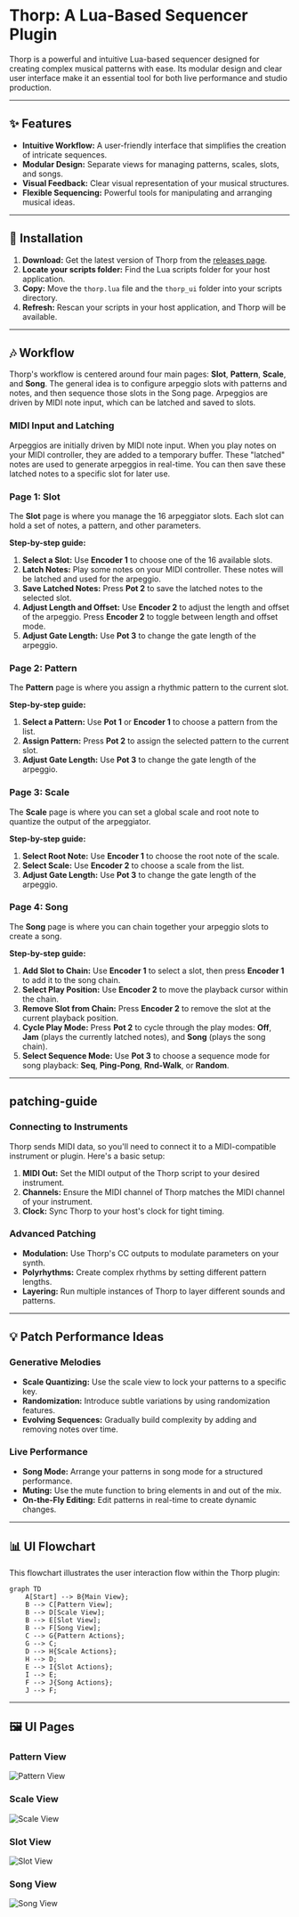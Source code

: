 # **Thorp: A Lua-Based Sequencer Plugin**

Thorp is a powerful and intuitive Lua-based sequencer designed for creating complex musical patterns with ease. Its modular design and clear user interface make it an essential tool for both live performance and studio production.

---

## ✨ Features

*   **Intuitive Workflow:** A user-friendly interface that simplifies the creation of intricate sequences.
*   **Modular Design:** Separate views for managing patterns, scales, slots, and songs.
*   **Visual Feedback:** Clear visual representation of your musical structures.
*   **Flexible Sequencing:** Powerful tools for manipulating and arranging musical ideas.

---

## 🚀 Installation

1.  **Download:** Get the latest version of Thorp from the [releases page](https://github.com/your-username/thorp/releases).
2.  **Locate your scripts folder:** Find the Lua scripts folder for your host application.
3.  **Copy:** Move the `thorp.lua` file and the `thorp_ui` folder into your scripts directory.
4.  **Refresh:** Rescan your scripts in your host application, and Thorp will be available.

---

## 🎶 Workflow

Thorp's workflow is centered around four main pages: **Slot**, **Pattern**, **Scale**, and **Song**. The general idea is to configure arpeggio slots with patterns and notes, and then sequence those slots in the Song page. Arpeggios are driven by MIDI note input, which can be latched and saved to slots.

### MIDI Input and Latching

Arpeggios are initially driven by MIDI note input. When you play notes on your MIDI controller, they are added to a temporary buffer. These "latched" notes are used to generate arpeggios in real-time. You can then save these latched notes to a specific slot for later use.

### Page 1: Slot

The **Slot** page is where you manage the 16 arpeggiator slots. Each slot can hold a set of notes, a pattern, and other parameters.

**Step-by-step guide:**

1.  **Select a Slot:** Use **Encoder 1** to choose one of the 16 available slots.
2.  **Latch Notes:** Play some notes on your MIDI controller. These notes will be latched and used for the arpeggio.
3.  **Save Latched Notes:** Press **Pot 2** to save the latched notes to the selected slot.
4.  **Adjust Length and Offset:** Use **Encoder 2** to adjust the length and offset of the arpeggio. Press **Encoder 2** to toggle between length and offset mode.
5.  **Adjust Gate Length:** Use **Pot 3** to change the gate length of the arpeggio.

### Page 2: Pattern

The **Pattern** page is where you assign a rhythmic pattern to the current slot.

**Step-by-step guide:**

1.  **Select a Pattern:** Use **Pot 1** or **Encoder 1** to choose a pattern from the list.
2.  **Assign Pattern:** Press **Pot 2** to assign the selected pattern to the current slot.
3.  **Adjust Gate Length:** Use **Pot 3** to change the gate length of the arpeggio.

### Page 3: Scale

The **Scale** page is where you can set a global scale and root note to quantize the output of the arpeggiator.

**Step-by-step guide:**

1.  **Select Root Note:** Use **Encoder 1** to choose the root note of the scale.
2.  **Select Scale:** Use **Encoder 2** to choose a scale from the list.
3.  **Adjust Gate Length:** Use **Pot 3** to change the gate length of the arpeggio.

### Page 4: Song

The **Song** page is where you can chain together your arpeggio slots to create a song.

**Step-by-step guide:**

1.  **Add Slot to Chain:** Use **Encoder 1** to select a slot, then press **Encoder 1** to add it to the song chain.
2.  **Select Play Position:** Use **Encoder 2** to move the playback cursor within the chain.
3.  **Remove Slot from Chain:** Press **Encoder 2** to remove the slot at the current playback position.
4.  **Cycle Play Mode:** Press **Pot 2** to cycle through the play modes: **Off**, **Jam** (plays the currently latched notes), and **Song** (plays the song chain).
5.  **Select Sequence Mode:** Use **Pot 3** to choose a sequence mode for song playback: **Seq**, **Ping-Pong**, **Rnd-Walk**, or **Random**.

---

##  patching-guide

### Connecting to Instruments

Thorp sends MIDI data, so you'll need to connect it to a MIDI-compatible instrument or plugin. Here's a basic setup:

1.  **MIDI Out:** Set the MIDI output of the Thorp script to your desired instrument.
2.  **Channels:** Ensure the MIDI channel of Thorp matches the MIDI channel of your instrument.
3.  **Clock:** Sync Thorp to your host's clock for tight timing.

### Advanced Patching

*   **Modulation:** Use Thorp's CC outputs to modulate parameters on your synth.
*   **Polyrhythms:** Create complex rhythms by setting different pattern lengths.
*   **Layering:** Run multiple instances of Thorp to layer different sounds and patterns.

---

## 💡 Patch Performance Ideas

### Generative Melodies

*   **Scale Quantizing:** Use the scale view to lock your patterns to a specific key.
*   **Randomization:** Introduce subtle variations by using randomization features.
*   **Evolving Sequences:** Gradually build complexity by adding and removing notes over time.

### Live Performance

*   **Song Mode:** Arrange your patterns in song mode for a structured performance.
*   **Muting:** Use the mute function to bring elements in and out of the mix.
*   **On-the-Fly Editing:** Edit patterns in real-time to create dynamic changes.

---

## 📊 UI Flowchart

This flowchart illustrates the user interaction flow within the Thorp plugin:

```mermaid
graph TD
    A[Start] --> B{Main View};
    B --> C[Pattern View];
    B --> D[Scale View];
    B --> E[Slot View];
    B --> F[Song View];
    C --> G{Pattern Actions};
    G --> C;
    D --> H{Scale Actions};
    H --> D;
    E --> I{Slot Actions};
    I --> E;
    F --> J{Song Actions};
    J --> F;
```

---

## 🖼️ UI Pages

### Pattern View

![Pattern View](./thorp_ui_pattern.svg)

### Scale View

![Scale View](./thorp_ui_scale.svg)

### Slot View

![Slot View](./thorp_ui_slot.svg)

### Song View

![Song View](./thorp_ui_song.svg)
